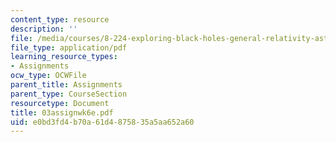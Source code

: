 ```yaml
---
content_type: resource
description: ''
file: /media/courses/8-224-exploring-black-holes-general-relativity-astrophysics-spring-2003/e0bd3fd4b70a61d4875835a5aa652a60_03assignwk6e.pdf
file_type: application/pdf
learning_resource_types:
- Assignments
ocw_type: OCWFile
parent_title: Assignments
parent_type: CourseSection
resourcetype: Document
title: 03assignwk6e.pdf
uid: e0bd3fd4-b70a-61d4-8758-35a5aa652a60
---
```

